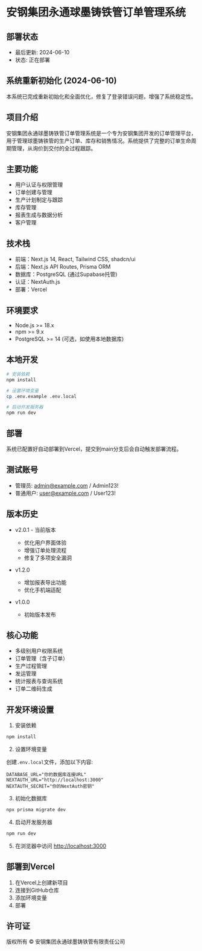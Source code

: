 # 安钢集团永通球墨铸铁管订单管理系统

## 部署状态
- 最后更新: 2024-06-10
- 状态: 正在部署

## 系统重新初始化 (2024-06-10)

本系统已完成重新初始化和全面优化，修复了登录错误问题，增强了系统稳定性。

## 项目介绍
安钢集团永通球墨铸铁管订单管理系统是一个专为安钢集团开发的订单管理平台，用于管理球墨铸铁管的生产订单、库存和销售情况。系统提供了完整的订单生命周期管理，从询价到交付的全过程跟踪。

## 主要功能
- 用户认证与权限管理
- 订单创建与管理
- 生产计划制定与跟踪
- 库存管理
- 报表生成与数据分析
- 客户管理

## 技术栈
- 前端：Next.js 14, React, Tailwind CSS, shadcn/ui
- 后端：Next.js API Routes, Prisma ORM
- 数据库：PostgreSQL (通过Supabase托管)
- 认证：NextAuth.js
- 部署：Vercel

## 环境要求
- Node.js >= 18.x
- npm >= 9.x
- PostgreSQL >= 14 (可选，如使用本地数据库)

## 本地开发
```bash
# 安装依赖
npm install

# 设置环境变量
cp .env.example .env.local

# 启动开发服务器
npm run dev
```

## 部署
系统已配置好自动部署到Vercel，提交到main分支后会自动触发部署流程。

## 测试账号
- 管理员: admin@example.com / Admin123!
- 普通用户: user@example.com / User123!

## 版本历史
- v2.0.1 - 当前版本
  - 优化用户界面体验
  - 增强订单处理流程
  - 修复了多项安全漏洞
  
- v1.2.0
  - 增加报表导出功能
  - 优化手机端适配
  
- v1.0.0 
  - 初始版本发布

## 核心功能

- 多级别用户权限系统
- 订单管理（含子订单）
- 生产过程管理
- 发运管理
- 统计报表与查询系统
- 订单二维码生成

## 开发环境设置

1. 安装依赖

```bash
npm install
```

2. 设置环境变量

创建`.env.local`文件，添加以下内容:

```
DATABASE_URL="你的数据库连接URL"
NEXTAUTH_URL="http://localhost:3000"
NEXTAUTH_SECRET="你的NextAuth密钥"
```

3. 初始化数据库

```bash
npx prisma migrate dev
```

4. 启动开发服务器

```bash
npm run dev
```

5. 在浏览器中访问 [http://localhost:3000](http://localhost:3000)

## 部署到Vercel

1. 在Vercel上创建新项目
2. 连接到GitHub仓库
3. 添加环境变量
4. 部署

## 许可证

版权所有 © 安钢集团永通球墨铸铁管有限责任公司 